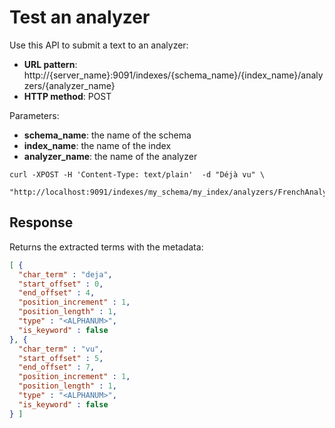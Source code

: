 # Test an analyzer

Use this API to submit a text to an analyzer:

* **URL pattern**: http://{server_name}:9091/indexes/{schema_name}/{index_name}/analyzers/{analyzer_name}
* **HTTP method**: POST

Parameters:

* **schema_name**: the name of the schema
* **index_name**: the name of the index
* **analyzer_name**: the name of the analyzer

```shell
curl -XPOST -H 'Content-Type: text/plain'  -d "Déjà vu" \
    "http://localhost:9091/indexes/my_schema/my_index/analyzers/FrenchAnalyzer"
```

## Response

Returns the extracted terms with the metadata:

```json
[ {
  "char_term" : "deja",
  "start_offset" : 0,
  "end_offset" : 4,
  "position_increment" : 1,
  "position_length" : 1,
  "type" : "<ALPHANUM>",
  "is_keyword" : false
}, {
  "char_term" : "vu",
  "start_offset" : 5,
  "end_offset" : 7,
  "position_increment" : 1,
  "position_length" : 1,
  "type" : "<ALPHANUM>",
  "is_keyword" : false
} ]
```